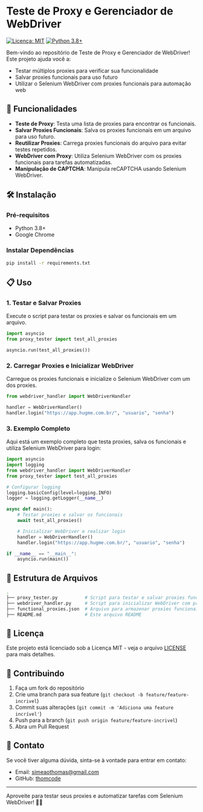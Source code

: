 # Teste de Proxy e Gerenciador de WebDriver

[![Licença: MIT](https://img.shields.io/badge/License-MIT-blue.svg)](https://opensource.org/licenses/MIT)
[![Python 3.8+](https://img.shields.io/badge/Python-3.8%2B-blue.svg)](https://www.python.org/downloads/)

Bem-vindo ao repositório de Teste de Proxy e Gerenciador de WebDriver! Este projeto ajuda você a:
- Testar múltiplos proxies para verificar sua funcionalidade
- Salvar proxies funcionais para uso futuro
- Utilizar o Selenium WebDriver com proxies funcionais para automação web

## 🚀 Funcionalidades
- **Teste de Proxy**: Testa uma lista de proxies para encontrar os funcionais.
- **Salvar Proxies Funcionais**: Salva os proxies funcionais em um arquivo para uso futuro.
- **Reutilizar Proxies**: Carrega proxies funcionais do arquivo para evitar testes repetidos.
- **WebDriver com Proxy**: Utiliza Selenium WebDriver com os proxies funcionais para tarefas automatizadas.
- **Manipulação de CAPTCHA**: Manipula reCAPTCHA usando Selenium WebDriver.

## 🛠️ Instalação

### Pré-requisitos
- Python 3.8+
- Google Chrome

### Instalar Dependências
```bash
pip install -r requirements.txt
```

## 📋 Uso

### 1. Testar e Salvar Proxies
Execute o script para testar os proxies e salvar os funcionais em um arquivo.
```python
import asyncio
from proxy_tester import test_all_proxies

asyncio.run(test_all_proxies())
```

### 2. Carregar Proxies e Inicializar WebDriver
Carregue os proxies funcionais e inicialize o Selenium WebDriver com um dos proxies.
```python
from webdriver_handler import WebDriverHandler

handler = WebDriverHandler()
handler.login("https://app.hugme.com.br/", "usuario", "senha")
```

### 3. Exemplo Completo
Aqui está um exemplo completo que testa proxies, salva os funcionais e utiliza Selenium WebDriver para login:
```python
import asyncio
import logging
from webdriver_handler import WebDriverHandler
from proxy_tester import test_all_proxies

# Configurar logging
logging.basicConfig(level=logging.INFO)
logger = logging.getLogger(__name__)

async def main():
    # Testar proxies e salvar os funcionais
    await test_all_proxies()

    # Inicializar WebDriver e realizar login
    handler = WebDriverHandler()
    handler.login("https://app.hugme.com.br/", "usuario", "senha")

if __name__ == "__main__":
    asyncio.run(main())
```

## 📁 Estrutura de Arquivos
```bash
.
├── proxy_tester.py          # Script para testar e salvar proxies funcionais
├── webdriver_handler.py     # Script para inicializar WebDriver com proxies funcionais e realizar login
├── functional_proxies.json  # Arquivo para armazenar proxies funcionais
├── README.md                # Este arquivo README
```

## 📜 Licença
Este projeto está licenciado sob a Licença MIT - veja o arquivo [LICENSE](LICENSE) para mais detalhes.

## 🤝 Contribuindo
1. Faça um fork do repositório
2. Crie uma branch para sua feature (`git checkout -b feature/feature-incrivel`)
3. Commit suas alterações (`git commit -m 'Adiciona uma feature incrível'`)
4. Push para a branch (`git push origin feature/feature-incrivel`)
5. Abra um Pull Request

## 📧 Contato
Se você tiver alguma dúvida, sinta-se à vontade para entrar em contato:
- Email: [simeaothomas@gmail.com](mailto:simeaothomas@gmail.com)
- GitHub: [thomcode](https://github.com/thomcode)

---

Aproveite para testar seus proxies e automatizar tarefas com Selenium WebDriver! 🎉🚀
